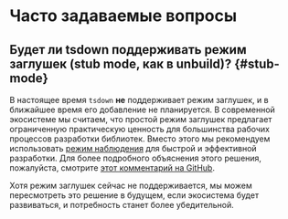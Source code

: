# Часто задаваемые вопросы

<!--
TODO
## В чем разница между tsdown и Rolldown?

## Почему я должен использовать tsdown вместо других сборщиков (таких как tsup, unbuild, ...)? -->

## Будет ли tsdown поддерживать режим заглушек (stub mode, как в unbuild)? {#stub-mode}

В настоящее время `tsdown` **не** поддерживает режим заглушек, и в ближайшее время его добавление не планируется. В современной экосистеме мы считаем, что простой режим заглушек предлагает ограниченную практическую ценность для большинства рабочих процессов разработки библиотек. Вместо этого мы рекомендуем использовать [режим наблюдения](./watch-mode.md) для быстрой и эффективной разработки. Для более подробного объяснения этого решения, пожалуйста, смотрите [этот комментарий на GitHub](https://github.com/rolldown/tsdown/pull/164#issuecomment-2849720617).

Хотя режим заглушек сейчас не поддерживается, мы можем пересмотреть это решение в будущем, если экосистема будет развиваться, и потребность станет более убедительной.